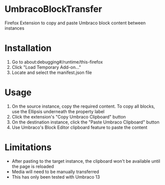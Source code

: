 # UmbracoBlockTransfer
Firefox Extension to copy and paste Umbraco block content between instances

# Installation
1. Go to about:debugging#/runtime/this-firefox
2. Click "Load Temporary Add-on..."
3. Locate and select the manifest.json file 

# Usage
1. On the source instance, copy the required content. To copy all blocks, use the Ellipsis underneath the property label
2. Click the extension's "Copy Umbraco Clipboard" button
3. On the destination instance, click the "Paste Umbraco Clipboard" button
4. Use Umbraco's Block Editor clipboard feature to paste the content

# Limitations
* After pasting to the target instance, the clipboard won't be available until the page is reloaded
* Media will need to be manually transferred
* This has only been tested with Umbraco 13

